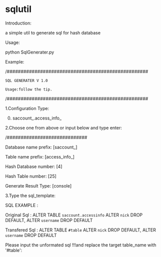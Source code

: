 sqlutil
=======

Introduction:

a simple util to generate sql for hash database


Usage:

python SqlGenerater.py



Example:



/###################################################

  	SQL GENERATER V 1.0
  	
	Usage:follow the tip.
	
/###################################################

1.Configuration Type:

0.	saccount_.access_info_


2.Choose one from above or input below and type enter:


/############################# 

Database name prefix:		[saccount_]

Table name prefix:		[access_info_]

Hash Database number:		[4]

Hash Table number:		[25]

Generate Result Type:		[console]



3.Type the sql_template:

SQL EXAMPLE : 

Original Sql : ALTER TABLE `saccount.accessinfo`  ALTER `nick` DROP DEFAULT,  ALTER `username` DROP DEFAULT

Transfered Sql : ALTER TABLE `#table`  ALTER `nick` DROP DEFAULT,  ALTER `username` DROP DEFAULT

Please input the unformated sql !!!and replace the target table_name with '#table':





